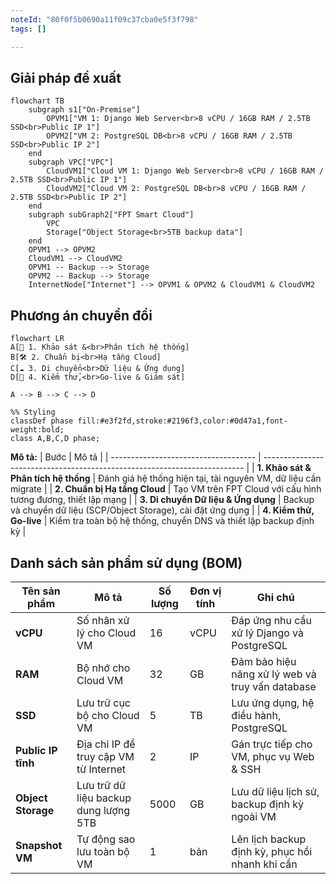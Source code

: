 ```yaml
---
noteId: "80f0f5b0690a11f09c37cba0e5f3f798"
tags: []

---
```


## Giải pháp đề xuất
```mermaid
flowchart TB
    subgraph s1["On-Premise"]
        OPVM1["VM 1: Django Web Server<br>8 vCPU / 16GB RAM / 2.5TB SSD<br>Public IP 1"]
        OPVM2["VM 2: PostgreSQL DB<br>8 vCPU / 16GB RAM / 2.5TB SSD<br>Public IP 2"]
    end
    subgraph VPC["VPC"]
        CloudVM1["Cloud VM 1: Django Web Server<br>8 vCPU / 16GB RAM / 2.5TB SSD<br>Public IP 1"]
        CloudVM2["Cloud VM 2: PostgreSQL DB<br>8 vCPU / 16GB RAM / 2.5TB SSD<br>Public IP 2"]
    end
    subgraph subGraph2["FPT Smart Cloud"]
        VPC
        Storage["Object Storage<br>5TB backup data"]
    end
    OPVM1 --> OPVM2
    CloudVM1 --> CloudVM2
    OPVM1 -- Backup --> Storage
    OPVM2 -- Backup --> Storage
    InternetNode["Internet"] --> OPVM1 & OPVM2 & CloudVM1 & CloudVM2
```

## Phương án chuyển đổi
```mermaid
flowchart LR
A[📌 1. Khảo sát &<br>Phân tích hệ thống]
B[🛠️ 2. Chuẩn bị<br>Hạ tầng Cloud]
C[☁️ 3. Di chuyển<br>Dữ liệu & Ứng dụng]
D[🚀 4. Kiểm thử,<br>Go-live & Giám sát]

A --> B --> C --> D

%% Styling
classDef phase fill:#e3f2fd,stroke:#2196f3,color:#0d47a1,font-weight:bold;
class A,B,C,D phase;
```

**Mô tả:**
| Bước                                 | Mô tả                                                                     |
| ------------------------------------ | ------------------------------------------------------------------------- |
| **1. Khảo sát & Phân tích hệ thống** | Đánh giá hệ thống hiện tại, tài nguyên VM, dữ liệu cần migrate          |
| **2. Chuẩn bị Hạ tầng Cloud**        | Tạo VM trên FPT Cloud với cấu hình tương đương, thiết lập mạng          |
| **3. Di chuyển Dữ liệu & Ứng dụng**  | Backup và chuyển dữ liệu (SCP/Object Storage), cài đặt ứng dụng          |
| **4. Kiểm thử, Go-live**  | Kiểm tra toàn bộ hệ thống, chuyển DNS và thiết lập backup định kỳ      |

## Danh sách sản phẩm sử dụng (BOM)

| Tên sản phẩm             | Mô tả                                                   | Số lượng | Đơn vị tính | Ghi chú                                            |
| ------------------------ | ------------------------------------------------------- | -------- | ----------- | -------------------------------------------------- |
| **vCPU**                 | Số nhân xử lý cho Cloud VM                              | 16       | vCPU        | Đáp ứng nhu cầu xử lý Django và PostgreSQL         |
| **RAM**                  | Bộ nhớ cho Cloud VM                                     | 32       | GB          | Đảm bảo hiệu năng xử lý web và truy vấn database   |
| **SSD**                  | Lưu trữ cục bộ cho Cloud VM                             | 5        | TB          | Lưu ứng dụng, hệ điều hành, PostgreSQL             |
| **Public IP tĩnh**       | Địa chỉ IP để truy cập VM từ Internet                   | 2        | IP          | Gán trực tiếp cho VM, phục vụ Web & SSH            |
| **Object Storage**       | Lưu trữ dữ liệu backup dung lượng 5TB                   | 5000     | GB          | Lưu dữ liệu lịch sử, backup định kỳ ngoài VM       |
| **Snapshot VM**          | Tự động sao lưu toàn bộ VM                              | 1        | bản         | Lên lịch backup định kỳ, phục hồi nhanh khi cần    |